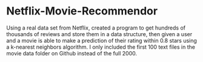 # Netflix-Movie-Recommendor
Using a real data set from Netflix, created a program to get hundreds of thousands of reviews and store them in a data structure, then given a user and a movie is able to make a prediction of their rating within 0.8 stars using a k-nearest neighbors algorithm.
I only included the first 100 text files in the movie data folder on Github instead of the full 2000.
